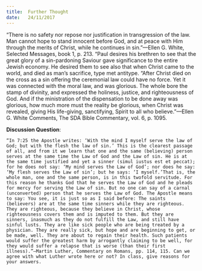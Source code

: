 ```yaml
---
title:  Further Thought
date:   24/11/2017
---
```


“There is no safety nor repose nor justification in transgression of the law. Man cannot hope to stand innocent before God, and at peace with Him through the merits of Christ, while he continues in sin.”—Ellen G. White, Selected Messages, book 1, p. 213. “Paul desires his brethren to see that the great glory of a sin-pardoning Saviour gave significance to the entire Jewish economy. He desired them to see also that when Christ came to the world, and died as man’s sacrifice, type met antitype. “After Christ died on the cross as a sin offering the ceremonial law could have no force. Yet it was connected with the moral law, and was glorious. The whole bore the stamp of divinity, and expressed the holiness, justice, and righteousness of God. And if the ministration of the dispensation to be done away was glorious, how much more must the reality be glorious, when Christ was revealed, giving His life-giving, sanctifying, Spirit to all who believe.”—Ellen G. White Comments, The SDA Bible Commentary, vol. 6, p. 1095.

**Discussion Question**:

`“In 7:25 the Apostle writes: ‘With the mind I myself serve the law of God; but with the flesh the law of sin.’ This is the clearest passage of all, and from it we learn that one and the same (believing) person serves at the same time the Law of God and the Law of sin. He is at the same time justified and yet a sinner (simul iustus est et peccat); for he does not say: ‘My mind serves the Law of God’; nor does he say: ‘My flesh serves the Law of sin’; but he says: ‘I myself.’That is, the whole man, one and the same person, is in this twofold servitude. For this reason he thanks God that he serves the Law of God and he pleads for mercy for serving the Law of sin. But no one can say of a carnal (unconverted) person that he serves the Law of God. The Apostle means to say: You see, it is just so as I said before: The saints (believers) are at the same time sinners while they are righteous. They are righteous, because they believe in Christ, whose righteousness covers them and is imputed to them. But they are sinners, inasmuch as they do not fulfill the Law, and still have sinful lusts. They are like sick people who are being treated by a physician. They are really sick, but hope and are beginning to get, or be made, well. They are about to regain their health. Such patients would suffer the greatest harm by arrogantly claiming to be well, for they would suffer a relapse that is worse (than their first illness).”—Martin Luther, Commentary on Romans, pp. 114, 115. Can we agree with what Luther wrote here or not? In class, give reasons for your answers.`
